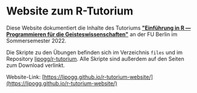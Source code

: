 # Website zum R-Tutorium 

Diese Website dokumentiert die Inhalte des Tutoriums **["Einführung in R — Programmieren für die Geisteswissenschaften"](https://www.fu-berlin.de/vv/de/lv/734035)** an der FU Berlin im Sommersemester 2022. 

Die Skripte zu den Übungen befinden sich im Verzeichnis ``files`` und im Repository [lipogg/r-tutorium](https://github.com/lipogg/r-tutorium). Alle Skripte sind außerdem auf den Seiten zum Download verlinkt. 

Website-Link: [https://lipogg.github.io/r-tutorium-website/](https://lipogg.github.io/r-tutorium-website/)